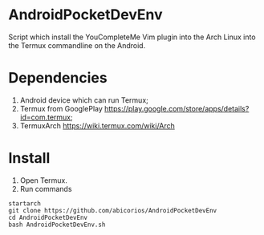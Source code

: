 # AndroidPocketDevEnv
Script which install the YouCompleteMe Vim plugin into the Arch Linux into the Termux commandline on the Android.
# Dependencies
1. Android device which can run Termux;
2. Termux from GooglePlay https://play.google.com/store/apps/details?id=com.termux;
3. TermuxArch https://wiki.termux.com/wiki/Arch
# Install
1. Open Termux.
2. Run commands
```
startarch
git clone https://github.com/abicorios/AndroidPocketDevEnv
cd AndroidPocketDevEnv
bash AndroidPocketDevEnv.sh
```
